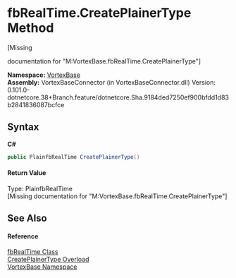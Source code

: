 # fbRealTime.CreatePlainerType Method 
 

\[Missing <summary> documentation for "M:VortexBase.fbRealTime.CreatePlainerType"\]

**Namespace:**&nbsp;<a href="N_VortexBase.md">VortexBase</a><br />**Assembly:**&nbsp;VortexBaseConnector (in VortexBaseConnector.dll) Version: 0.101.0-dotnetcore.38+Branch.feature/dotnetcore.Sha.9184ded7250ef900bfdd1d83b2841836087bcfce

## Syntax

**C#**<br />
``` C#
public PlainfbRealTime CreatePlainerType()
```


#### Return Value
Type: PlainfbRealTime<br />\[Missing <returns> documentation for "M:VortexBase.fbRealTime.CreatePlainerType"\]

## See Also


#### Reference
<a href="T_VortexBase_fbRealTime.md">fbRealTime Class</a><br /><a href="Overload_VortexBase_fbRealTime_CreatePlainerType.md">CreatePlainerType Overload</a><br /><a href="N_VortexBase.md">VortexBase Namespace</a><br />